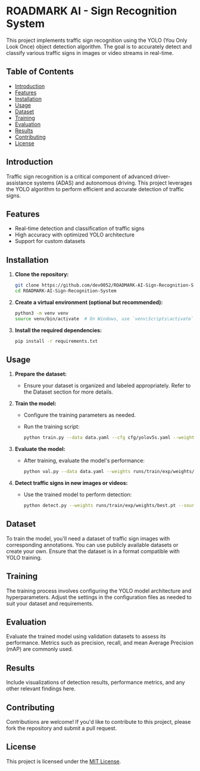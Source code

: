 
# ROADMARK AI - Sign Recognition System

This project implements traffic sign recognition using the YOLO (You Only Look Once) object detection algorithm. The goal is to accurately detect and classify various traffic signs in images or video streams in real-time.

## Table of Contents

- [Introduction](#introduction)
- [Features](#features)
- [Installation](#installation)
- [Usage](#usage)
- [Dataset](#dataset)
- [Training](#training)
- [Evaluation](#evaluation)
- [Results](#results)
- [Contributing](#contributing)
- [License](#license)

## Introduction

Traffic sign recognition is a critical component of advanced driver-assistance systems (ADAS) and autonomous driving. This project leverages the YOLO algorithm to perform efficient and accurate detection of traffic signs.

## Features

- Real-time detection and classification of traffic signs
- High accuracy with optimized YOLO architecture
- Support for custom datasets

## Installation

1. **Clone the repository:**

   ```bash
   git clone https://github.com/dev0052/ROADMARK-AI-Sign-Recognition-System.git
   cd ROADMARK-AI-Sign-Recognition-System
   ```

2. **Create a virtual environment (optional but recommended):**

   ```bash
   python3 -m venv venv
   source venv/bin/activate  # On Windows, use `venv\Scripts\activate`
   ```

3. **Install the required dependencies:**

   ```bash
   pip install -r requirements.txt
   ```

## Usage

1. **Prepare the dataset:**

   - Ensure your dataset is organized and labeled appropriately. Refer to the Dataset section for more details.

2. **Train the model:**

   - Configure the training parameters as needed.
   - Run the training script:

     ```bash
     python train.py --data data.yaml --cfg cfg/yolov5s.yaml --weights yolov5s.pt --epochs 50
     ```

3. **Evaluate the model:**

   - After training, evaluate the model's performance:

     ```bash
     python val.py --data data.yaml --weights runs/train/exp/weights/best.pt
     ```

4. **Detect traffic signs in new images or videos:**

   - Use the trained model to perform detection:

     ```bash
     python detect.py --weights runs/train/exp/weights/best.pt --source path/to/your/image_or_video
     ```

## Dataset

To train the model, you'll need a dataset of traffic sign images with corresponding annotations. You can use publicly available datasets or create your own. Ensure that the dataset is in a format compatible with YOLO training.

## Training

The training process involves configuring the YOLO model architecture and hyperparameters. Adjust the settings in the configuration files as needed to suit your dataset and requirements.

## Evaluation

Evaluate the trained model using validation datasets to assess its performance. Metrics such as precision, recall, and mean Average Precision (mAP) are commonly used.

## Results

Include visualizations of detection results, performance metrics, and any other relevant findings here.

## Contributing

Contributions are welcome! If you'd like to contribute to this project, please fork the repository and submit a pull request.

## License

This project is licensed under the [MIT License](LICENSE).
